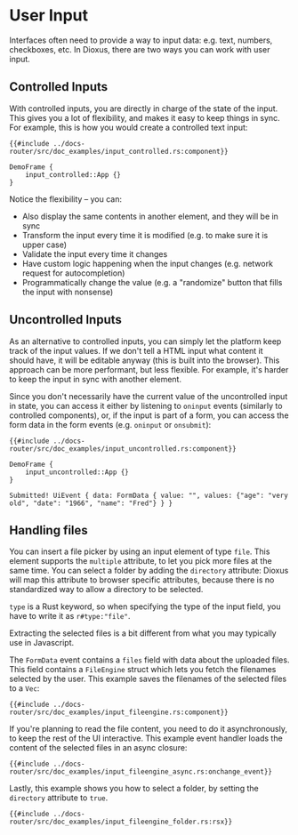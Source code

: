 # User Input

Interfaces often need to provide a way to input data: e.g. text, numbers, checkboxes, etc. In Dioxus, there are two ways you can work with user input.

## Controlled Inputs

With controlled inputs, you are directly in charge of the state of the input. This gives you a lot of flexibility, and makes it easy to keep things in sync. For example, this is how you would create a controlled text input:

```rust, no_run
{{#include ../docs-router/src/doc_examples/input_controlled.rs:component}}
```

```inject-dioxus
DemoFrame {
    input_controlled::App {}
}
```

Notice the flexibility – you can:

- Also display the same contents in another element, and they will be in sync
- Transform the input every time it is modified (e.g. to make sure it is upper case)
- Validate the input every time it changes
- Have custom logic happening when the input changes (e.g. network request for autocompletion)
- Programmatically change the value (e.g. a "randomize" button that fills the input with nonsense)

## Uncontrolled Inputs

As an alternative to controlled inputs, you can simply let the platform keep track of the input values. If we don't tell a HTML input what content it should have, it will be editable anyway (this is built into the browser). This approach can be more performant, but less flexible. For example, it's harder to keep the input in sync with another element.

Since you don't necessarily have the current value of the uncontrolled input in state, you can access it either by listening to `oninput` events (similarly to controlled components), or, if the input is part of a form, you can access the form data in the form events (e.g. `oninput` or `onsubmit`):

```rust, no_run
{{#include ../docs-router/src/doc_examples/input_uncontrolled.rs:component}}
```
```inject-dioxus
DemoFrame {
    input_uncontrolled::App {}
}
```
```
Submitted! UiEvent { data: FormData { value: "", values: {"age": "very old", "date": "1966", "name": "Fred"} } }
```

## Handling files
You can insert a file picker by using an input element of type `file`. This element supports the `multiple` attribute, to let you pick more files at the same time. You can select a folder by adding the `directory` attribute: Dioxus will map this attribute to browser specific attributes, because there is no standardized way to allow a directory to be selected.

`type` is a Rust keyword, so when specifying the type of the input field, you have to write it as `r#type:"file"`.

Extracting the selected files is a bit different from what you may typically use in Javascript.

The `FormData` event contains a `files` field with data about the uploaded files. This field contains a `FileEngine` struct which lets you fetch the filenames selected by the user. This example saves the filenames of the selected files to a `Vec`:

```rust, no_run
{{#include ../docs-router/src/doc_examples/input_fileengine.rs:component}}
```

If you're planning to read the file content, you need to do it asynchronously, to keep the rest of the UI interactive. This example event handler loads the content of the selected files in an async closure:

```rust, no_run
{{#include ../docs-router/src/doc_examples/input_fileengine_async.rs:onchange_event}}
```

Lastly, this example shows you how to select a folder, by setting the `directory` attribute to `true`.

```rust, no_run
{{#include ../docs-router/src/doc_examples/input_fileengine_folder.rs:rsx}}
```
